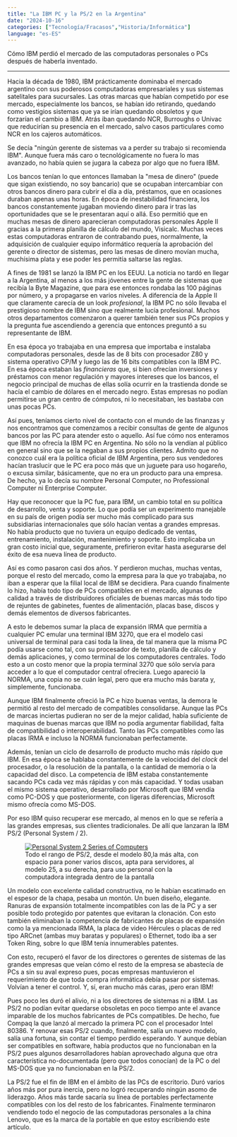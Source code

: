 ```yaml
---
title: "La IBM PC y la PS/2 en la Argentina"
date: "2024-10-16"
categories: ["Tecnología/Fracasos","Historia/Informática"]
language: "es-ES"
---
```

Cómo IBM perdió el mercado de las computadoras personales o PCs después de haberla inventado.

---

Hacia la década de 1980, IBM prácticamente dominaba el mercado argentino con sus poderosos computadoras empresariales y sus sistemas satelitales para sucursales.  Las otras marcas que habían competido por ese mercado, especialmente los bancos, se habían ido retirando, quedando como vestigios sistemas que ya se irían quedando obsoletos y que forzarían el cambio a IBM.  Atrás iban quedando NCR, Burroughs o Univac que reducirían su presencia en el mercado, salvo casos particulares como NCR en los cajeros automáticos.

Se decía "ningún gerente de sistemas va a perder su trabajo si recomienda IBM".  Aunque fuera más caro o tecnológicamente no fuera lo mas avanzado, no había quien se jugara la cabeza por algo que no fuera IBM.

Los bancos tenían lo que entonces llamaban la "mesa de dinero" (puede que sigan existiendo, no soy bancario) que se ocupaban intercambiar con otros bancos dinero para cubrir el día a día, préstamos, que en ocasiones duraban apenas unas horas.  En época de inestabilidad financiera, los bancos constantemente jugaban moviendo dinero para ir tras las oportunidades que se le presentaran aquí o allá. Eso permitió que en muchas mesas de dinero aparecieran computadoras personales Apple II gracias a la primera planilla de cálculo del mundo, Visicalc.  Muchas veces estas computadoras entraron de contrabando pues, normalmente, la adquisición de cualquier equipo informático requería la aprobación del gerente o director de sistemas, pero las mesas de dinero movían mucha, muchísima plata y ese poder les permitía saltarse las reglas.

A fines de 1981 se lanzó la IBM PC en los EEUU.  La noticia no tardó en llegar a la Argentina, al menos a los más jóvenes entre la gente de sistemas que recibía la Byte Magazine, que para ese entonces rondaba las 100 páginas por número, y a propagarse en varios niveles.  A diferencia de la Apple II que claramente carecía de un look *profesional*, la IBM PC no sólo llevaba el prestigioso nombre de IBM sino que realmente lucía profesional.   Muchos otros departamentos comenzaron a querer también tener sus PCs propios y la pregunta fue ascendiendo a gerencia que entonces preguntó a su representante de IBM.

En esa época yo trabajaba en una empresa que importaba e instalaba computadoras personales, desde las de 8 bits con procesador Z80 y sistema operativo CP/M y luego las de 16 bits compatibles con la IBM PC.  En esa época estaban las *financieras* que, si bien ofrecían inversiones y préstamos con menor regulación y mayores intereses que los bancos, el negocio principal de muchas de ellas solía ocurrir en la trastienda donde se hacía el cambio de dólares en el mercado negro.  Estas empresas no podían permitirse un gran centro de cómputos, ni lo necesitaban, les bastaba con unas pocas PCs.

Así pues, teníamos cierto nivel de contacto con el mundo de las finanzas y nos encontramos que comenzamos a recibir consultas de gente de algunos bancos por las PC para atender esto o aquello.  Así fue cómo nos enteramos que IBM no ofrecía la IBM PC en Argentina. No sólo no la vendían al público en general sino que se la negaban a sus propios clientes.  Admito que no conozco cuál era la política oficial de IBM Argentina, pero sus vendedores hacían traslucir que le PC era poco más que un juguete para uso hogareño, o excusa similar, básicamente, que no era un producto para una empresa.  De hecho, ya lo decía su nombre Personal Computer, no Professional Computer ni Enterprise Computer.

Hay que reconocer que la PC fue, para IBM, un cambio total en su política de desarrollo, venta y soporte.  Lo que podía ser un experimento manejable en su país de origen podía ser mucho más complicado para sus subsidiarias internacionales que sólo hacían ventas a grandes empresas.  No había producto que no tuviera un equipo dedicado de ventas, entrenamiento, instalación, mantenimiento y soporte. Esto implicaba un gran costo inicial que, seguramente, prefirieron evitar hasta asegurarse del éxito de esa nueva línea de producto.

Así es como pasaron casi dos años. Y perdieron muchas, muchas ventas, porque el resto del mercado, como la empresa para la que yo trabajaba, no iban a esperar que la filial local de IBM se decidiera. Para cuando finalmente lo hizo, había todo tipo de PCs compatibles en el mercado, algunas de calidad a través de distribuidores oficiales de buenas marcas más todo tipo de rejuntes de gabinetes, fuentes de alimentación, placas base, discos y demás elementos de diversos fabricantes.

A esto le debemos sumar la placa de expansión IRMA que permitía a cualquier PC emular una terminal IBM 3270, que era el modelo casi universal de terminal para casi toda la línea, de tal manera que la misma PC podía usarse como tal, con su procesador de texto, planilla de cálculo y demás aplicaciones, y como terminal de los computadores centrales.  Todo esto a un costo menor que la propia terminal 3270 que sólo servía para acceder a lo que el computador central ofreciera.  Luego apareció la NORMA, una copia no se cuán legal, pero que era mucho más barata y, simplemente, funcionaba.

Aunque IBM finalmente ofreció la PC e hizo buenas ventas, la demora le permitió al resto del mercado de compatibles consolidarse. Aunque las PCs de marcas inciertas pudieran no ser de la mejor calidad, había suficiente de maquinas de buenas marcas que IBM no podía argumentar fiabilidad, falta de compatibilidad o interoperabilidad.  Tanto las PCs compatibles como las placas IRMA e incluso la NORMA funcionaban perfectamente.  

Además, tenían un ciclo de desarrollo de producto mucho más rápido que IBM.  En esa época se hablaba constantemente de la velocidad del *clock* del procesador, o la resolución de la pantalla, o la cantidad de memoria o la capacidad del disco. La competencia de IBM estaba constantemente sacando PCs cada vez más rápidas y con más capacidad.  Y todas usaban el mismo sistema operativo, desarrollado por Microsoft que IBM vendía como PC-DOS y que posteriormente, con ligeras diferencias, Microsoft mismo ofrecía como MS-DOS.  

Por eso IBM quiso recuperar ese mercado, al menos en lo que se refería a las grandes empresas, sus clientes tradicionales.  De allí que lanzaran la IBM PS/2 (Personal System / 2).  

<figure><a title="Raymangold22, CC0, via Wikimedia Commons" href="https://commons.wikimedia.org/wiki/File:Personal_System_2_Series_of_Computers.png"><img alt="Personal System 2 Series of Computers" src="assets/img/Personal_System_2_Series_of_Computers.png"></a>
<figcaption>Todo el rango de PS/2, desde el modelo 80,la más alta, con espacio para poner varios discos, apta para servidores, al modelo 25, a su derecha, para uso personal con la computadora integrada dentro de la pantalla</figcaption>
</figure>

Un modelo con excelente calidad constructiva, no le habían escatimado en el espesor de la chapa, pesaba un montón.  Un buen diseño, elegante. Ranuras de expansión totalmente incompatibles con las de la PC y a ser posible todo protegido por patentes que evitaran la clonación.  Con esto también eliminaban la competencia de fabricantes de placas de expansión como la ya mencionada IRMA, la placa de video Hércules o placas de red tipo ARCnet (ambas muy baratas y populares) o Ethernet, todo iba a ser Token Ring, sobre lo que IBM tenía innumerables patentes.

Con esto, recuperó el favor de los directores o gerentes de sistemas de las grandes empresas que veían cómo el resto de la empresa se abastecía de PCs a sin su aval expreso pues, pocas empresas mantuvieron el requerimiento de que toda compra informática debía pasar por sistemas. Volvían a tener el control.  Y, sí, eran mucho más caras, ¡pero eran IBM!

Pues poco les duró el alivio, ni a los directores de sistemas ni a IBM.  Las PS/2 no podían evitar quedarse obsoletas en poco tiempo ante el avance imparable de los muchos fabricantes de PCs compatibles.  De hecho, fue Compaq la que lanzó al mercado la primera PC con el procesador Intel 80386.  Y renovar esas PS/2 cuando, finalmente, salía un nuevo modelo, salía una fortuna, sin contar el tiempo perdido esperando.  Y aunque debían ser compatibles en software, había productos que no funcionaban en la PS/2 pues algunos desarrolladores habían aprovechado alguna que otra característica no-documentada (pero que todos conocían) de la PC o del MS-DOS que ya no funcionaban en la PS/2. 

La PS/2 fue el fin de IBM en el ámbito de las PCs de escritorio. Duró varios años más por pura inercia, pero no logró recuperando ningún asomo de liderazgo.  Años más tarde sacaría su línea de portables perfectamente compatibles con los del resto de los fabricantes.  Finalmente terminaron vendiendo todo el negocio de las computadoras personales a la china Lenovo, que es la marca de la portable en que estoy escribiendo este artículo.
